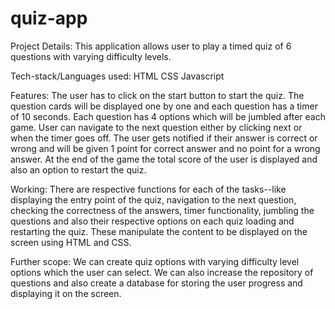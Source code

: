 # quiz-app

Project Details:
This application allows user to play a timed quiz of 6 questions with varying difficulty levels.

Tech-stack/Languages used:
HTML
CSS
Javascript

Features:
The user has to click on the start button to start the quiz. 
The question cards will be displayed one by one and each question has a timer of 10 seconds. Each question has 4 options which will be jumbled after each game. User can navigate to the next question either by clicking next or when the timer goes off.
The user gets notified if their answer is correct or wrong and will be given 1 point for correct answer and no point for a wrong answer.
At the end of the game the total score of the user is displayed and also an option to restart the quiz.


Working:
There are respective functions for each of the tasks--like displaying the entry point of the quiz, navigation to the next question, checking the correctness of the answers, timer functionality, jumbling the questions and also their respective options on each quiz loading and restarting the quiz. These manipulate the content to be displayed on the screen using HTML and CSS.

Further scope:
We can create quiz options with varying difficulty level options which the user can select. We can also increase the repository of questions and also create a database for storing the user progress and displaying it on the screen.


